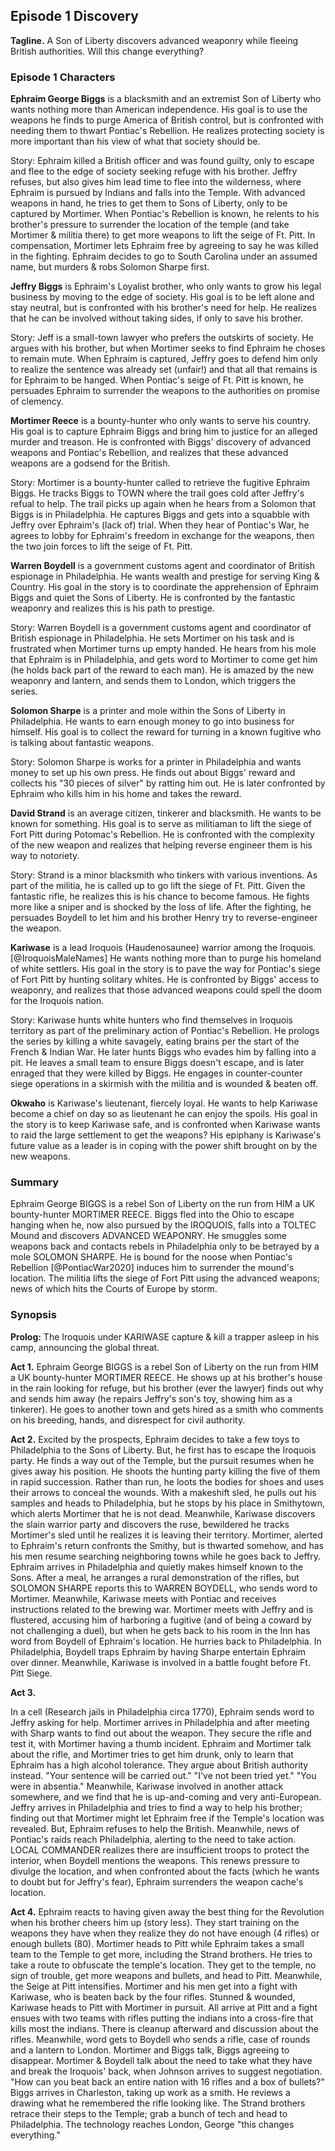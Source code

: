 ## Episode 1 Discovery

**Tagline.** A Son of Liberty discovers advanced weaponry while fleeing British authorities. Will this change everything?

### Episode 1 Characters

<!-- - Want
- Goal
- Conflict
- Epiphany
- Story summary
- Paragraph -->

**Ephraim George Biggs** is a blacksmith and an extremist Son of Liberty who wants nothing more than American independence. His goal is to use the weapons he finds to purge America of British control, but is confronted with needing them to thwart Pontiac's Rebellion. He realizes protecting society is more important than his view of what that society should be.

Story: Ephraim killed a British officer and was found guilty, only to escape and flee to the edge of society seeking refuge with his brother. Jeffry refuses, but also gives him lead time to flee into the wilderness, where Ephraim is pursued by Indians and falls into the Temple. With advanced weapons in hand, he tries to get them to Sons of Liberty, only to be captured by Mortimer. When Pontiac's Rebellion is known, he relents to his brother's pressure to surrender the location of the temple (and take Mortimer & militia there) to get more weapons to lift the seige of Ft. Pitt. In compensation, Mortimer lets Ephraim free by agreeing to say he was killed in the fighting. Ephraim decides to go to South Carolina under an assumed name, but murders & robs Solomon Sharpe first.

**Jeffry Biggs** is Ephraim's Loyalist brother, who only wants to grow his legal business by moving to the edge of society. His goal is to be left alone and stay neutral, but is confronted with his brother's need for help. He realizes that he can be involved without taking sides, if only to save his brother.

Story: Jeff is a small-town lawyer who prefers the outskirts of society. He argues with his brother, but when Mortimer seeks to find Ephraim he choses to remain mute. When Ephraim is captured, Jeffry goes to defend him only to realize the sentence was already set (unfair!) and that all that remains is for Ephraim to be hanged. When Pontiac's seige of Ft. Pitt is known, he persuades Ephraim to surrender the weapons to the authorities on promise of clemency.

**Mortimer Reece** is a bounty-hunter who only wants to serve his country. His goal is to capture Ephraim Biggs and bring him to justice for an alleged murder and treason. He is confronted with Biggs' discovery of advanced weapons and Pontiac's Rebellion, and realizes that these advanced weapons are a godsend for the British.

Story: Mortimer is a bounty-hunter called to retrieve the fugitive Ephraim Biggs. He tracks Biggs to TOWN where the trail goes cold after Jeffry's refual to help. The trail picks up again when he hears from a Solomon that Biggs is in Philadelphia. He captures Biggs and gets into a squabble with Jeffry over Ephraim's (lack of) trial. When they hear of Pontiac's War, he agrees to lobby for Ephraim's freedom in exchange for the weapons, then the two join forces to lift the seige of Ft. Pitt.

**Warren Boydell** is a government customs agent and coordinator of British espionage in Philadelphia. He wants wealth and prestige for serving King & Country. His goal in the story is to coordinate the apprehension of Ephraim Biggs and quiet the Sons of Liberty. He is confronted by the fantastic weaponry and realizes this is his path to prestige.

Story: Warren Boydell is a government customs agent and coordinator of British espionage in Philadelphia. He sets Mortimer on his task and is frustrated when Mortimer turns up empty handed. He hears from his mole that Ephraim is in Philadelphia, and gets word to Mortimer to come get him (he holds back part of the reward to each man). He is amazed by the new weaponry and lantern, and sends them to London, which triggers the series.

**Solomon Sharpe** is a printer and mole within the Sons of Liberty in Philadelphia. He wants to earn enough money to go into business for himself. His goal is to collect the reward for turning in a known fugitive who is talking about fantastic weapons.

Story: Solomon Sharpe is works for a printer in Philadelphia and wants money to set up his own press. He finds out about Biggs' reward and collects his "30 pieces of silver" by ratting him out. He is later confronted by Ephraim who kills him in his home and takes the reward.

**David Strand** is an average citizen, tinkerer and blacksmith. He wants to be known for something. His goal is to serve as militiaman to lift the siege of Fort Pitt during Potomac's Rebellion. He is confronted with the complexity of the new weapon and realizes that helping reverse engineer them is his way to notoriety.

Story: Strand is a minor blacksmith who tinkers with various inventions. As part of the militia, he is called up to go lift the siege of Ft. Pitt. Given the fantastic rifle, he realizes this is his chance to become famous. He fights more like a sniper and is shocked by the loss of life. After the fighting, he persuades Boydell to let him and his brother Henry try to reverse-engineer the weapon.

**Kariwase** is a lead Iroquois (Haudenosaunee) warrior among the Iroquois. [@IroquoisMaleNames] He wants nothing more than to purge his homeland of white settlers. His goal in the story is to pave the way for Pontiac's siege of Fort Pitt by hunting solitary whites. He is confronted by Biggs' access to weaponry, and realizes that those advanced weapons could spell the doom for the Iroquois nation.

Story: Kariwase hunts white hunters who find themselves in Iroquois territory as part of the preliminary action of Pontiac's Rebellion. He prologs the series by killing a white savagely, eating brains per the start of the French & Indian War. He later hunts Biggs who evades him by falling into a pit. He leaves a small team to ensure Biggs doesn't escape, and is later enraged that they were killed by Biggs. He engages in counter-counter siege operations in a skirmish with the militia and is wounded & beaten off.

**Okwaho** is Kariwase's lieutenant, fiercely loyal. He wants to help Kariwase become a chief on day so as lieutenant he can enjoy the spoils. His goal in the story is to keep Kariwase safe, and is confronted when Kariwase wants to raid the large settlement to get the weapons? His epiphany is Kariwase's future value as a leader is in coping with the power shift brought on by the new weapons.

### Summary

<!-- T:: During the height of tension between the British North American colonies and England, a son of Liberty discovers a trove of advanced technology. C:: Pontiac's Rebellion thwarted, D:: England terrified. E:: France sees an opportunity. -->
Ephraim George BIGGS is a rebel Son of Liberty on the run from HIM a UK bounty-hunter MORTIMER REECE.
Biggs fled into the Ohio to escape hanging when he, now also pursued by the IROQUOIS, falls into a TOLTEC Mound and discovers ADVANCED WEAPONRY.
He smuggles some weapons back and contacts rebels in Philadelphia only to be betrayed by a mole SOLOMON SHARPE.
He is bound for the noose when Pontiac's Rebellion [@PontiacWar2020] induces him to surrender the mound's location.
The militia lifts the siege of Fort Pitt using the advanced weapons; news of which hits the Courts of Europe by storm.

### Synopsis

**Prolog:** The Iroquois under KARIWASE capture & kill a trapper asleep in his camp, announcing the global threat.


**Act 1.** Ephraim George BIGGS is a rebel Son of Liberty on the run from HIM a UK bounty-hunter MORTIMER REECE. He shows up at his brother's house in the rain looking for refuge, but his brother (ever the lawyer) finds out why and sends him away (he repairs Jeffry's son's toy, showing him as a tinkerer). He goes to another town and gets hired as a smith who comments on his breeding, hands, and disrespect for civil authority.

**Act 2.** Excited by the prospects, Ephraim decides to take a few toys to Philadelphia to the Sons of Liberty. But, he first has to escape the Iroquois party.
He finds a way out of the Temple, but the pursuit resumes when he gives away his position. He shoots the hunting party killing the five of them in rapid succession. Rather than run, he loots the bodies for shoes and uses their arrows to conceal the wounds.
With a makeshift sled, he pulls out his samples and heads to Philadelphia, but he stops by his place in Smithytown, which alerts Mortimer that he is not dead.
Meanwhile, Kariwase discovers the slain warrior party and discovers the ruse, bewildered he tracks Mortimer's sled until he realizes it is leaving their territory.
Mortimer, alerted to Ephraim's return confronts the Smithy, but is thwarted somehow, and has his men resume searching neighboring towns while he goes back to Jeffry.
Ephraim arrives in Philadelphia and quietly makes himself known to the Sons. After a meal, he arranges a rural demonstration of the rifles, but SOLOMON SHARPE reports this to WARREN BOYDELL, who sends word to Mortimer.
Meanwhile, Kariwase meets with Pontiac and receives instructions related to the brewing war.
Mortimer meets with Jeffry and is flustered, accusing him of harboring a fugitive (and of being a coward by not challenging a duel), but when he gets back to his room in the Inn has word from Boydell of Ephraim's location. He hurries back to Philadelphia.
In Philadelphia, Boydell traps Ephraim by having Sharpe entertain Ephraim over dinner.
Meanwhile, Kariwase is involved in a battle fought before Ft. Pitt Siege.

**Act 3.**
<!-- He is bound for the noose when Pontiac's Rebellion induces him to surrender the mound's location. -->
In a cell (Research jails in Philadelphia circa 1770), Ephraim sends word to Jeffry asking for help.
Mortimer arrives in Philadelphia and after meeting with Sharp wants to find out about the weapon. They secure the rifle and test it, with Mortimer having a thumb incident.
Ephraim and Mortimer talk about the rifle, and Mortimer tries to get him drunk, only to learn that Ephraim has a high alcohol tolerance. They argue about British authority instead. "Your sentence will be carried out." "I've not been tried yet." "You were in absentia."
Meanwhile, Kariwase involved in another attack somewhere, and we find that he is up-and-coming and very anti-European.
Jeffry arrives in Philadelphia and tries to find a way to help his brother; finding out that Mortimer might let Ephraim free if the Temple's location was revealed. But, Ephraim refuses to help the British.
Meanwhile, news of Pontiac's raids reach Philadelphia, alerting to the need to take action. LOCAL COMMANDER realizes there are insufficient troops to protect the interior, when Boydell mentions the weapons.
This renews pressure to divulge the location, and when confronted about the facts (which he wants to doubt but for Jeffry's fear), Ephraim surrenders the weapon cache's location.

**Act 4.** <!-- The militia lifts the siege of Fort Pitt using the advanced weapons; news of which hits the Courts of Europe by storm. -->
Ephraim reacts to having given away the best thing for the Revolution when his brother cheers him up (story less). They start training on the weapons they have when they realize they do not have enough (4 rifles) or enough bullets (80). Mortimer heads to Pitt while Ephraim takes a small team to the Temple to get more, including the Strand brothers. He tries to take a route to obfuscate the temple's location. They get to the temple, no sign of trouble, get more weapons and bullets, and head to Pitt. Meanwhile, the Seige at Pitt intensifies. Mortimer and his men get into a fight with Kariwase, who is beaten back by the four rifles. Stunned & wounded, Kariwase heads to Pitt with Mortimer in pursuit. All arrive at Pitt and a fight ensues with two teams with rifles putting the indians into a cross-fire that kills most the indians. There is cleanup afterward and discussion about the rifles. Meanwhile, word gets to Boydell who sends a rifle, case of rounds and a lantern to London. Mortimer and Biggs talk, Biggs agreeing to disappear.
Mortimer & Boydell talk about the need to take what they have and break the Iroquois' back, when Johnson arrives to suggest negotiation. "How can you beat back an entire nation with 16 rifles and a box of bullets?"
Biggs arrives in Charleston, taking up work as a smith. He reviews a drawing what he remembered the rifle looking like.
The Strand brothers retrace their steps to the Temple; grab a bunch of tech and head to Philadelphia.
The technology reaches London, George "this changes everything."

<!-- BOUNTYHUNTER trains 16 soldiers on rifles when they respond to an indian raid on nearby settlement. They recover the captives and kill the indians, learn of the planned [Ft Pitt attack](https://en.wikipedia.org/wiki/Siege_of_Fort_Pitt).

BOUNTYHUNTER and platoon thwart the indian siege on Ft. Pitt [Bushy Run](https://web.archive.org/web/20051030214631/http://mohicanpress.com/bushy_run.html) [link](https://en.wikipedia.org/wiki/Battle_of_Bushy_Run) [link](https://en.wikipedia.org/wiki/Bushy_Run_Battlefield). The news of this travels to London where they debate the 1763 Declaration. News of the weapons prevents London from the Declaration. -->
